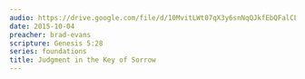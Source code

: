 ```yaml
---
audio: https://drive.google.com/file/d/10MvitLWt07qX3y6snNqQJkfEbQFalCLn/view
date: 2015-10-04
preacher: brad-evans
scripture: Genesis 5:28
series: foundations
title: Judgment in the Key of Sorrow
---
```

